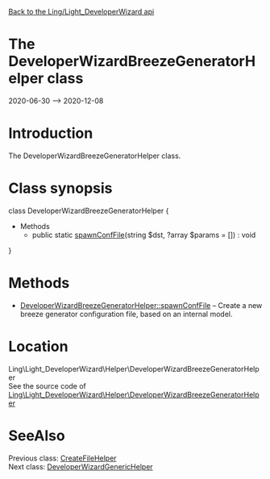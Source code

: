 [Back to the Ling/Light_DeveloperWizard api](https://github.com/lingtalfi/Light_DeveloperWizard/blob/master/doc/api/Ling/Light_DeveloperWizard.md)



The DeveloperWizardBreezeGeneratorHelper class
================
2020-06-30 --> 2020-12-08






Introduction
============

The DeveloperWizardBreezeGeneratorHelper class.



Class synopsis
==============


class <span class="pl-k">DeveloperWizardBreezeGeneratorHelper</span>  {

- Methods
    - public static [spawnConfFile](https://github.com/lingtalfi/Light_DeveloperWizard/blob/master/doc/api/Ling/Light_DeveloperWizard/Helper/DeveloperWizardBreezeGeneratorHelper/spawnConfFile.md)(string $dst, ?array $params = []) : void

}






Methods
==============

- [DeveloperWizardBreezeGeneratorHelper::spawnConfFile](https://github.com/lingtalfi/Light_DeveloperWizard/blob/master/doc/api/Ling/Light_DeveloperWizard/Helper/DeveloperWizardBreezeGeneratorHelper/spawnConfFile.md) &ndash; Create a new breeze generator configuration file, based on an internal model.





Location
=============
Ling\Light_DeveloperWizard\Helper\DeveloperWizardBreezeGeneratorHelper<br>
See the source code of [Ling\Light_DeveloperWizard\Helper\DeveloperWizardBreezeGeneratorHelper](https://github.com/lingtalfi/Light_DeveloperWizard/blob/master/Helper/DeveloperWizardBreezeGeneratorHelper.php)



SeeAlso
==============
Previous class: [CreateFileHelper](https://github.com/lingtalfi/Light_DeveloperWizard/blob/master/doc/api/Ling/Light_DeveloperWizard/Helper/CreateFileHelper.md)<br>Next class: [DeveloperWizardGenericHelper](https://github.com/lingtalfi/Light_DeveloperWizard/blob/master/doc/api/Ling/Light_DeveloperWizard/Helper/DeveloperWizardGenericHelper.md)<br>
